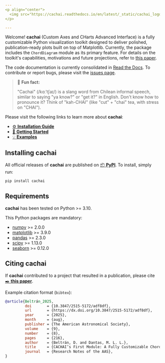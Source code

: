```yaml
---
<p align="center">
  <img src="https://cachai.readthedocs.io/en/latest/_static/cachai_logo_wide.svg" width="500">
</p>

---
```


Welcome! **cachai**  (Custom Axes and CHarts Advanced Interface) is a fully customizable Python
visualization toolkit designed to deliver polished, publication-ready plots built on top of
Matplotlib. Currently, the package includes the  ``ChordDiagram``  module as its primary feature.
For details on the toolkit's capabilities, motivations and future projections, refer to
[this paper](https://iopscience.iop.org/article/10.3847/2515-5172/adf8df).

The code documentation is currently consolidated in
[Read the Docs](https://cachai.readthedocs.io/en/latest/index.html).
To contribute or report bugs, please visit the
[issues page](https://github.com/DD-Beltran-F/cachai/issues).

> :cookie: **Fun fact:**
>
> "Cachai" (/kɑːˈtʃaɪ/) is a slang word from Chilean informal speech, similar to saying "ya know?"
> or "get it?" in English. Don't know how to pronounce it? Think of "kah-CHAI" (like "cut" + "chai"
> tea, with stress on "CHAI").

Please visit the following links to learn more about **cachai**:

 - [:gear: **Installation Guide**](https://cachai.readthedocs.io/en/latest/installation.html)
 - [:rocket: **Getting Started**](https://cachai.readthedocs.io/en/latest/getting_started.html)
 - [:bulb: **Examples**](https://cachai.readthedocs.io/en/latest/examples.html)


## **Installing cachai**

All official releases of **cachai** are published on
[:package: **PyPI**](https://pypi.org/project/cachai/). To install, simply run:

```bash
pip install cachai
```

## **Requirements**

**cachai** has been tested on  Python >= 3.10.

This Python packages are mandatory:

 - [numpy](https://numpy.org) >= 2.0.0
 - [matplotlib](https://matplotlib.org) >= 3.9.0
 - [pandas](https://pandas.pydata.org) >= 2.3.0
 - [scipy](https://scipy.org) >= 1.13.0
 - [seaborn](https://seaborn.pydata.org/index.html) >= 0.12.0

## Citing **cachai**

If **cachai** contributed to a project that resulted in a publication, please cite
[:black_nib: **this paper**](https://iopscience.iop.org/article/10.3847/2515-5172/adf8df).

Example citation format (``bibtex``):

```bibtex
@article{Beltrán_2025,
         doi       = {10.3847/2515-5172/adf8df},
         url       = {https://dx.doi.org/10.3847/2515-5172/adf8df},
         year      = {2025},
         month     = {aug},
         publisher = {The American Astronomical Society},
         volume    = {9},
         number    = {8},
         pages     = {216},
         author    = {Beltrán, D. and Dantas, M. L. L.},
         title     = {CACHAI’s First Module: A Fully Customizable Chord Diagram for Astronomy and Beyond},
         journal   = {Research Notes of the AAS},
}
```